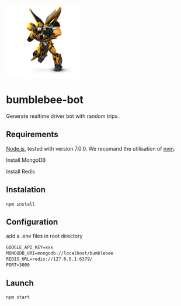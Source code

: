 <img src="/public/images/bumblebee-bot-transformers.jpg" width="200" title="BumblebeeBot Logo">

# bumblebee-bot
Generate realtime driver bot with random trips.

## Requirements

[Node.js](https://nodejs.org/en/), tested with version 7.0.0.
We recomand the utilisation of [nvm](https://github.com/creationix/nvm).

Install MongoDB

Install Redis

## Instalation

    npm install

## Configuration

add a .env files in root directory

```
GOOGLE_API_KEY=xxx
MONGODB_URI=mongodb://localhost/bumblebee
REDIS_URL=redis://127.0.0.1:6379/
PORT=3000
```

## Launch

    npm start
